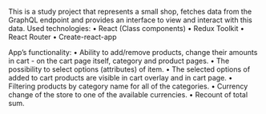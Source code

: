 This is a study project that represents a small shop, fetches data from the GraphQL endpoint and provides an interface to view and interact with this data.
Used technologies:
  •	React (Class components)
  •	Redux Toolkit
  •	React Router
  •	Create-react-app
  
App’s functionality:
  •	Ability to add/remove products, change their amounts in cart - on the cart page itself, category and product pages.
  •	The possibility to select options (attributes) of item.
  •	The selected options of added to cart products are visible in cart overlay and in cart page.
  •	Filtering products by category name for all of the categories.
  •	Currency change of the store to one of the available currencies.
  •	Recount of total sum.
